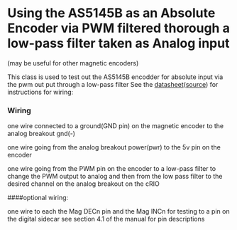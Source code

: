 # Using the AS5145B as an Absolute Encoder via PWM filtered thorough a low-pass filter taken as Analog input

(may be useful for other magnetic encoders)

 This class is used to test out the AS5145B encodder for absolute input
 via the pwm out put through a low-pass filter
 See the [datasheet](http://www.ams.com/eng/content/download/50206/533867/34237)([source](http://www.ams.com/eng/Products/Magnetic-Position-Sensors/Magnetic-Rotary-Position-Sensors/AS5145B)) for instructions for wiring:
 
 
### Wiring
 one wire connected to a ground(GND pin) on the magnetic encoder to the analog breakout gnd(-)

 one wire going from the analog breakout power(pwr) to the 5v pin on the encoder

 one wire going from the PWM pin on the encoder to a low-pass filter to change the PWM output to analog and then from the low pass filter to the desired channel on the analog breakout on the cRIO

####optional wiring:

 one wire to each the Mag DECn pin and the Mag INCn for testing to a pin on the digital sidecar 
 see section 4.1 of the manual for pin descriptions 
